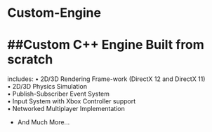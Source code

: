 # Custom-Engine
##Custom C++ Engine Built from scratch
======

includes:
• 2D/3D Rendering Frame-work (DirectX 12 and DirectX 11) <br>
• 2D/3D Physics Simulation <br>
• Publish-Subscriber Event System <br>
• Input System with Xbox Controller support <br>
• Networked Multiplayer Implementation <br>
* And Much More...
